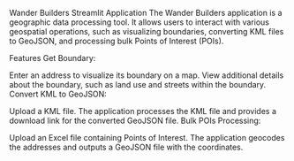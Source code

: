 Wander Builders Streamlit Application
The Wander Builders application is a geographic data processing tool. It allows users to interact with various geospatial operations, such as visualizing boundaries, converting KML files to GeoJSON, and processing bulk Points of Interest (POIs).

Features
Get Boundary:

Enter an address to visualize its boundary on a map.
View additional details about the boundary, such as land use and streets within the boundary.
Convert KML to GeoJSON:

Upload a KML file.
The application processes the KML file and provides a download link for the converted GeoJSON file.
Bulk POIs Processing:

Upload an Excel file containing Points of Interest.
The application geocodes the addresses and outputs a GeoJSON file with the coordinates.

